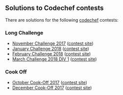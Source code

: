 ## Solutions to Codechef contests

There are solutions for the following [codechef](https://www.codechef.com/) contests:

### Long Challenge

* [November Challenge 2017](nov17) ([contest site](https://www.codechef.com/NOV17))
* [January Challenge 2018](jan18) ([contest site](https://www.codechef.com/JAN18))
* [February Challenge 2018](feb18) ([contest site](https://www.codechef.com/FEB18))
* [March Challenge 2018 DIV 1](march18a) ([contest site](https://www.codechef.com/MARCH18A/))

### Cook Off

* [October Cook-Off 2017](cook87) ([contest site](https://www.codechef.com/COOK87))
* [December Cook-Off 2017](cook89) ([contest site](https://www.codechef.com/COOK89))
